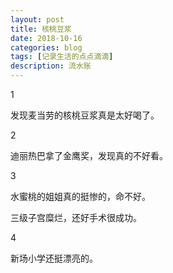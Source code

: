 ```yaml
---
layout: post
title: 核桃豆浆
date: 2018-10-16
categories: blog
tags: [记录生活的点点滴滴]
description: 流水账
---
```


1 

发现麦当劳的核桃豆浆真是太好喝了。

2

迪丽热巴拿了金鹰奖，发现真的不好看。

3

水蜜桃的姐姐真的挺惨的，命不好。

三级子宫糜烂，还好手术很成功。

4

新场小学还挺漂亮的。


